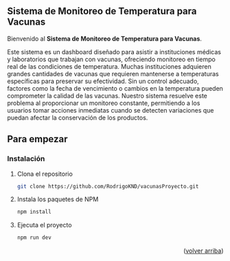 <a name="readme-top"></a>

## Sistema de Monitoreo de Temperatura para Vacunas

Bienvenido al **Sistema de Monitoreo de Temperatura para Vacunas**.

Este sistema es un dashboard diseñado para asistir a instituciones médicas y laboratorios que trabajan con vacunas, ofreciendo monitoreo en tiempo real de las condiciones de temperatura. Muchas instituciones adquieren grandes cantidades de vacunas que requieren mantenerse a temperaturas específicas para preservar su efectividad. Sin un control adecuado, factores como la fecha de vencimiento o cambios en la temperatura pueden comprometer la calidad de las vacunas. Nuestro sistema resuelve este problema al proporcionar un monitoreo constante, permitiendo a los usuarios tomar acciones inmediatas cuando se detecten variaciones que puedan afectar la conservación de los productos.


## Para empezar

### Instalación

1. Clona el repositorio

   ```sh
   git clone https://github.com/RodrigoKND/vacunasProyecto.git
   ```

2. Instala los paquetes de NPM

   ```sh
   npm install
   ```

3. Ejecuta el proyecto

   ```sh
   npm run dev
   ```

<p align="right">(<a href="#readme-top">volver arriba</a>)</p>
